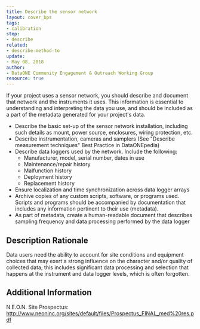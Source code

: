 ```yaml
---
title: Describe the sensor network
layout: cover_bps
tags:
- calibration
step:
- describe
related:
- describe-method-to
update:
- May 08, 2018
author:
- DataONE Community Engagement & Outreach Working Group
resource: true
---
```



If your project uses a sensor network, you should describe and document that network and the instruments it uses. This information is essential to understanding and interpreting the data you use, and should be included as a part of the metadata generated for your project's data.

- Describe the basic set-up of the sensor network installation, including such details as mount, power source, enclosures, wiring protection, etc.
- Describe instrumentation, cameras and samplers (See "Describe measurement techniques" Best Practice in DataONEpedia)
- Describe data loggers used by the network. Include the following:
  - Manufacturer, model, serial number, dates in use
  - Maintenance/repair history
  - Malfunction history
  - Deployment history
  - Replacement history
- Ensure localization and time synchronization across data logger arrays
- Archive copies of any custom scripts, software, or programs used. Scripts and programs should be accompanied by documentation that includes any information pertinent to their use (metadata).
- As part of metadata, create a human-readable document that describes sampling frequency and data processing performed by the data logger

## Description Rationale
Data users need the ability to account for site conditions and equipment choices that may exert a strong influence on the character and/or quality of collected data; this includes significant data processing and selection that happens at the instrument and data logger levels, which is often forgotten.

## Additional Information
N.E.O.N. Site Prospectus: http://www.neoninc.org/sites/default/files/Prospectus_FINAL_med%20res.pdf
